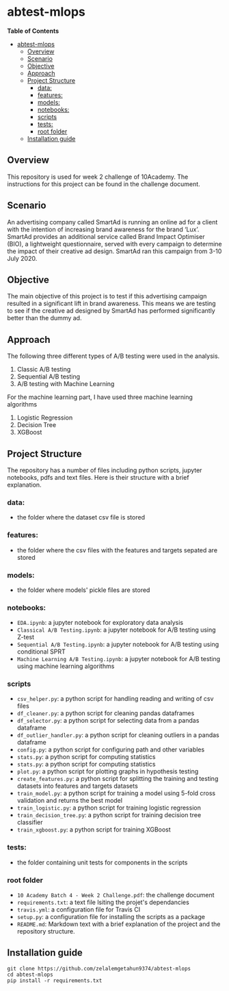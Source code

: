 # abtest-mlops

**Table of Contents**

- [abtest-mlops](#abtest-mlops)
  - [Overview](#overview)
  - [Scenario](#scenario)
  - [Objective](#objective)
  - [Approach](#approach)
  - [Project Structure](#project-structure)
    - [data:](#data)
    - [features:](#features)
    - [models:](#models)
    - [notebooks:](#notebooks)
    - [scripts](#scripts)
    - [tests:](#tests)
    - [root folder](#root-folder)
  - [Installation guide](#installation-guide)

## Overview
This repository is used for week 2 challenge of 10Academy. The instructions for this project can be found in the challenge document.

## Scenario
An advertising company called SmartAd is running an online ad for a client with the intention of
increasing brand awareness for the brand ‘Lux’. SmartAd provides an additional service called
Brand Impact Optimiser (BIO), a lightweight questionnaire, served with every campaign to
determine the impact of their creative ad design. SmartAd ran this campaign from 3-10 July
2020.

## Objective
The main objective of this project is to test if this advertising campaign resulted in a significant
lift in brand awareness. This means we are testing to see if the creative ad designed by SmartAd has performed significantly better than the dummy ad.

## Approach
The following three different types of A/B testing were used in the analysis.
1. Classic A/B testing
2. Sequential A/B testing
3. A/B testing with Machine Learning

For the machine learning part, I have used three machine learning algorithms
1. Logistic Regression
2. Decision Tree
3. XGBoost

## Project Structure
The repository has a number of files including python scripts, jupyter notebooks, pdfs and text files. Here is their structure with a brief explanation.

### data:
- the folder where the dataset csv file is stored

### features:
- the folder where the csv files with the features and targets sepated are stored

### models:
- the folder where models' pickle files are stored

### notebooks:
- `EDA.ipynb`: a jupyter notebook for exploratory data analysis
- `Classical A/B Testing.ipynb`: a jupyter notebook for A/B testing using Z-test
- `Sequential A/B Testing.ipynb`: a jupyter notebook for A/B testing using conditional SPRT
- `Machine Learning A/B Testing.ipynb`: a jupyter notebook for A/B testing using machine learning algorithms

### scripts
- `csv_helper.py`: a python script for handling reading and writing of csv files
- `df_cleaner.py`: a python script for cleaning pandas dataframes
- `df_selector.py`: a python script for selecting data from a pandas dataframe
- `df_outlier_handler.py`: a python script for cleaning outliers in  a pandas dataframe
- `config.py`: a python script for configuring path and other variables
- `stats.py`: a python script for computing statistics
- `stats.py`: a python script for computing statistics
- `plot.py`: a python script for plotting graphs in hypothesis testing
- `create_features.py`: a python script for splitting the training and testing datasets into features and targets datasets
- `train_model.py`: a python script for training a model using 5-fold cross validation and returns the best model
- `train_logistic.py`: a python script for training logistic regression
- `train_decision_tree.py`: a python script for training decision tree classifier
- `train_xgboost.py`: a python script for training XGBoost

### tests:
- the folder containing unit tests for components in the scripts

### root folder
- `10 Academy Batch 4 - Week 2 Challenge.pdf`: the challenge document
- `requirements.txt`: a text file lsiting the projet's dependancies
- `travis.yml`: a configuration file for Travis CI
- `setup.py`: a configuration file for installing the scripts as a package
- `README.md`: Markdown text with a brief explanation of the project and the repository structure.

## Installation guide
```
git clone https://github.com/zelalemgetahun9374/abtest-mlops
cd abtest-mlops
pip install -r requirements.txt
```